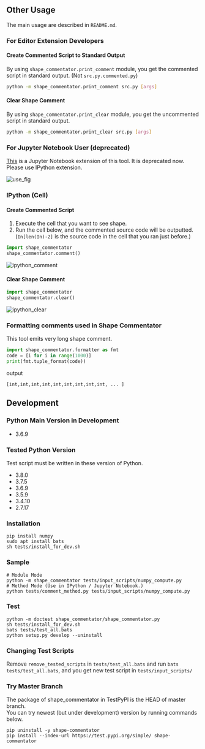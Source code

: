 ## Other Usage  
The main usage are described in `README.md`.

### For Editor Extension Developers
#### Create Commented Script to Standard Output
By using `shape_commentator.print_comment` module, you get the commented script in standard output. (Not `src.py.commented.py`)
```bash
python -m shape_commentator.print_comment src.py [args]
```

#### Clear Shape Comment
By using `shape_commentator.print_clear` module, you get the uncommented script in standard output.
```bash
python -m shape_commentator.print_clear src.py [args]
```

### For Jupyter Notebook User (deprecated)
[This](https://github.com/shiba6v/jupyter-shape-commentator) is a Jupyter Notebook extension of this tool. 
It is deprecated now. Please use IPython extension.

![use_fig](https://user-images.githubusercontent.com/13820488/61187795-fcf6d300-a6b0-11e9-97c6-4fd029244839.png)

### IPython (Cell)
#### Create Commented Script
1. Execute the cell that you want to see shape.  
2. Run the cell below, and the commented source code will be outputted.  (`In[len(In)-2]` is the source code in the cell that you ran just before.)

```python
import shape_commentator
shape_commentator.comment()
```  
![ipython_comment](https://user-images.githubusercontent.com/13820488/50559871-1ac8a000-0d3e-11e9-923e-997f6aac6d68.png)  

#### Clear Shape Comment
```python
import shape_commentator
shape_commentator.clear()
```  
![ipython_clear](https://user-images.githubusercontent.com/13820488/50559879-37fd6e80-0d3e-11e9-8c06-7f6963396dcb.png)  

### Formatting comments used in Shape Commentator
This tool emits very long shape comment.
```python
import shape_commentator.formatter as fmt
code = [i for i in range(1000)]
print(fmt.tuple_format(code))
```

output
```
[int,int,int,int,int,int,int,int,int, ... ]
```

## Development  
### Python Main Version in Development  
- 3.6.9

### Tested Python Version  
Test script must be written in these version of Python.
- 3.8.0
- 3.7.5
- 3.6.9
- 3.5.9
- 3.4.10
- 2.7.17

### Installation
```
pip install numpy
sudo apt install bats
sh tests/install_for_dev.sh
```

### Sample
```
# Module Mode
python -m shape_commentator tests/input_scripts/numpy_compute.py
# Method Mode (Use in IPython / Jupyter Notebook.)
python tests/comment_method.py tests/input_scripts/numpy_compute.py 
```

### Test  
```
python -m doctest shape_commentator/shape_commentator.py
sh tests/install_for_dev.sh
bats tests/test_all.bats
python setup.py develop --uninstall
```

### Changing Test Scripts
Remove `remove_tested_scripts` in `tests/test_all.bats` and run `bats tests/test_all.bats`, and you get new test script in `tests/input_scripts/`

### Try Master Branch
The package of shape_commentator in TestPyPI is the HEAD of master branch.  
You can try newest (but under development) version by running commands below.
```
pip uninstall -y shape-commentator
pip install --index-url https://test.pypi.org/simple/ shape-commentator
```
